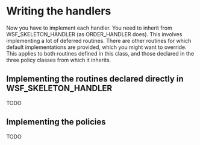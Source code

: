 # Writing the handlers

Now you have to implement each handler. You need to inherit from WSF_SKELETON_HANDLER (as ORDER_HANDLER does). This involves implementing a lot of deferred routines. There are other routines for which default implementations are provided, which you might want to override. This applies to both routines defined in this class, and those declared in the three policy classes from which it inherits.

## Implementing the routines declared directly in WSF_SKELETON_HANDLER

TODO

## Implementing the policies

TODO